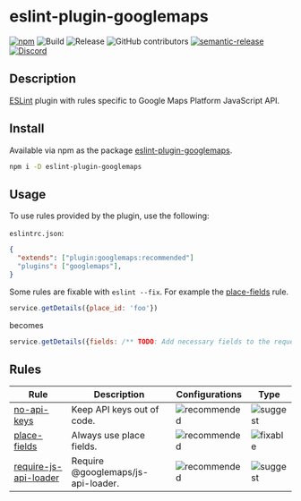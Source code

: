 # eslint-plugin-googlemaps

[![npm](https://img.shields.io/npm/v/eslint-plugin-googlemaps)](https://www.npmjs.com/package/eslint-plugin-googlemaps)
![Build](https://github.com/googlemaps/eslint-plugin-googlemaps/workflows/Build/badge.svg)
![Release](https://github.com/googlemaps/eslint-plugin-googlemaps/workflows/Release/badge.svg)
![GitHub contributors](https://img.shields.io/github/contributors/googlemaps/eslint-plugin-googlemaps?color=green)
[![semantic-release](https://img.shields.io/badge/%20%20%F0%9F%93%A6%F0%9F%9A%80-semantic--release-e10079.svg)](https://github.com/semantic-release/semantic-release)
[![Discord](https://img.shields.io/discord/676948200904589322?color=6A7EC2&logo=discord&logoColor=ffffff)](https://discord.gg/jRteCzP)

## Description

[ESLint](https://eslint.org) plugin with rules specific to Google Maps Platform JavaScript API.

## Install

Available via npm as the package [eslint-plugin-googlemaps](https://www.npmjs.com/package/eslint-plugin-googlemaps).

```sh
npm i -D eslint-plugin-googlemaps
```

## Usage

To use rules provided by the plugin, use the following:

`eslintrc.json`:

```json
{
  "extends": ["plugin:googlemaps:recommended"]
  "plugins": ["googlemaps"],
}
```

Some rules are fixable with `eslint --fix`. For example the [place-fields](docs/rules/place-fields.md) rule.

```js
service.getDetails({place_id: 'foo'})
```
becomes

```js
service.getDetails({fields: /** TODO: Add necessary fields to the request */ [], place_id: 'foo'})
```

## Rules

| Rule                                                         | Description                        | Configurations   | Type         |
| ------------------------------------------------------------ | ---------------------------------- | ---------------- | ------------ |
| [no-api-keys](docs/rules/no-api-keys.md)                     | Keep API keys out of code.         | ![recommended][] | ![suggest][] |
| [place-fields](docs/rules/place-fields.md)                   | Always use place fields.           | ![recommended][] | ![fixable][] |
| [require-js-api-loader](docs/rules/require-js-api-loader.md) | Require @googlemaps/js-api-loader. | ![recommended][] | ![suggest][] |

[recommended]: https://img.shields.io/badge/-recommended-lightgrey.svg
[suggest]: https://img.shields.io/badge/-suggest-yellow.svg
[fixable]: https://img.shields.io/badge/-fixable-green.svg
[style]: https://img.shields.io/badge/-style-blue.svg
